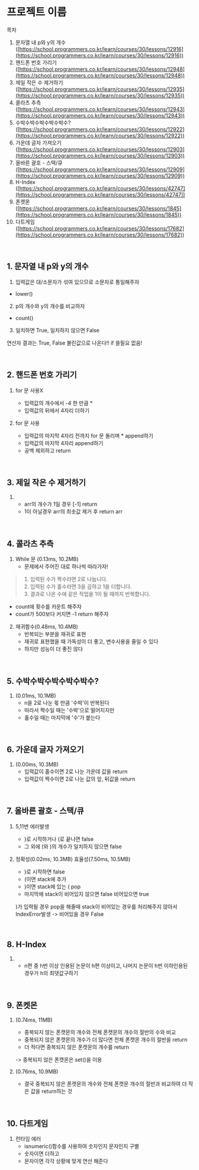 # 프로젝트 이름


목차
1. 문자열 내 p와 y의 개수([https://school.programmers.co.kr/learn/courses/30/lessons/12916](https://school.programmers.co.kr/learn/courses/30/lessons/12916))
2. 핸드폰 번호 가리기([https://school.programmers.co.kr/learn/courses/30/lessons/12948](https://school.programmers.co.kr/learn/courses/30/lessons/12948))
3. 제일 작은 수 제거하기 ([https://school.programmers.co.kr/learn/courses/30/lessons/12935](https://school.programmers.co.kr/learn/courses/30/lessons/12935))
4. 콜라츠 추측([https://school.programmers.co.kr/learn/courses/30/lessons/12943](https://school.programmers.co.kr/learn/courses/30/lessons/12943))
5. 수박수박수박수박수박수?([https://school.programmers.co.kr/learn/courses/30/lessons/12922](https://school.programmers.co.kr/learn/courses/30/lessons/12922))
6. 가운데 글자 가져오기([https://school.programmers.co.kr/learn/courses/30/lessons/12903](https://school.programmers.co.kr/learn/courses/30/lessons/12903))
7. 올바른 괄호 - 스택/큐([https://school.programmers.co.kr/learn/courses/30/lessons/12909](https://school.programmers.co.kr/learn/courses/30/lessons/12909))
8. H-Index ([https://school.programmers.co.kr/learn/courses/30/lessons/42747](https://school.programmers.co.kr/learn/courses/30/lessons/42747))
9. 폰켓몬 ([https://school.programmers.co.kr/learn/courses/30/lessons/1845](https://school.programmers.co.kr/learn/courses/30/lessons/1845))
10. 다트게임 ([https://school.programmers.co.kr/learn/courses/30/lessons/17682](https://school.programmers.co.kr/learn/courses/30/lessons/17682))

<br>

## 1. 문자열 내 p와 y의 개수

1. 입력값은 대/소문자가 섞여 있으므로 소문자로 통일해주자
* lower()
2. p의 개수와 y의 개수를 비교하자
* count()
3. 일치하면 True, 일치하지 않으면 False

연산자 결과는 True, False 불린값으로 나온다!!
if 쓸필요 없음!

<br>

## 2. 핸드폰 번호 가리기

1. for 문 사용X
   * 입력값의 개수에서 -4 한 만큼 * 
   * 입력값의 뒤에서 4자리 더하기


2. for 문 사용
   * 입력값의 마지막 4자리 전까지 for 문 돌리며 * append하기
   * 입력값의 마지막 4자리 append하기
   * 공백 제외하고 return


<br>

## 3. 제일 작은 수 제거하기

1. 
   * arr의 개수가 1일 경우 [-1] return 
   * 1이 아닐경우 arr의 최솟값 제거 후 return arr


<br>

## 4. 콜라츠 추측

1. While 문 (0.13ms, 10.2MB)
   * 문제에서 주어진 대로 하나씩 따라가자! 
>    1. 입력된 수가 짝수라면 2로 나눕니다. 
>    2. 입력된 수가 홀수라면 3을 곱하고 1을 더합니다. 
>    2. 결과로 나온 수에 같은 작업을 1이 될 때까지 반복합니다. 
   * count에 횟수를 카운트 해주자
   * count가 500보다 커지면 -1 return 해주자


2. 재귀함수(0.48ms, 10.4MB)
   * 반복되는 부분을 재귀로 표현
   * 재귀로 표현했을 때 가독성이 더 좋고, 변수사용을 줄일 수 있다
   * 하지만 성능이 더 좋진 않다

<br>

## 5. 수박수박수박수박수박수?

1. (0.01ms, 10.1MB)
   * n을 2로 나눈 몫 만큼 '수박'이 반복된다
   * 따라서 짝수일 때는 '수박'으로 떨어지지만
   * 홀수일 때는 마지막에 '수'가 붙는다


<br>

## 6. 가운데 글자 가져오기

1. (0.00ms, 10.3MB)
   * 입력값이 홀수이면 2로 나눈 가운데 값을 return
   * 입력값이 짝수이면 2로 나눈 값의 앞, 뒤값을 return


<br>

## 7. 올바른 괄호 - 스택/큐

1. 5,11번 에러발생
   * )로 시작하거나 (로 끝나면 false
   * 그 외에 (와 )의 개수가 일치하지 않으면 false

2. 정확성(0.02ms, 10.3MB) 효율성(7.50ms, 10.5MB)
   * )로 시작하면 false
   * (이면 stack에 추가
   * )이면 stack에 있는 ( pop
   * 마지막에 stack이 비어있지 않으면 false 비어있으면 true

   )가 입력될 경우 pop을 해줄때
   stack이 비어있는 경우를 처리해주지 않아서 IndexError발생
   -> 비어있을 경우 False

<br>

## 8. H-Index

1. 
   * n편 중 h번 이상 인용된 논문이 h편 이상이고, 나머지 논문이 h번 이하인용된 경우가 h의 최댓값구하기


<br>

## 9. 폰켓몬

1. (0.74ms, 11MB)
   * 중복되지 않는 폰캣몬의 개수와 전체 폰캣몬의 개수의 절반의 수와 비교
   * 중복되지 않은 폰캣몬의 개수가 더 많다면 전체 폰캣몬 개수의 절반을 return
   * 더 적다면 중복되지 않은 폰캣몬의 개수를 return

   -> 중복되지 않은 폰캣몬은 set()을 이용

2. (0.76ms, 10.9MB)
   * 결국 중복되지 않은 폰캣몬의 개수와 전체 폰캣몬 개수의 절반과 비교하여 더 작은 값을 return하는 것

<br>

## 10. 다트게임

1. 런타임 에러
   * isnumeric()함수를 사용하여 숫자인지 문자인지 구별
   * 숫자이면 더하고
   * 문자이면 각각 상황에 맞게 연산 해준다
   

